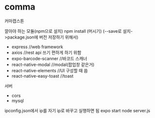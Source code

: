 # comma
커마캡스톤

깔아야 하는 모듈(npm으로 설치)
npm install (머시기)
(--save로 설치->package.json에 버전 저장하기 위해서)
- express //web framework
- axios //rest api 쓰기 편하게 하기 위함
- expo-barcode-scanner //바코드 스캐너
- react-native-modal //modal(팝업창 같은거)
- react-native-elements //UI 구성할 때 씀
- react-native-easy-toast //toast

서버
- cors
- mysql

ipconfig.json에서 ip를 자기 ip로 바꾸고 실행하면 됨
expo start
node server.js

